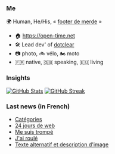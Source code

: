### Me

🌍 Human, He/His, « [footer de merde](https://open-time.net/post/2013/07/17/La-veritable-histoire-du-Footer-de-merde-) » 
* 🏠 https://open-time.net 
* 🛠️ Lead dev' of [dotclear](https://git.dotclear.org/dev/dotclear)
* 📷 photo, 🚲 vélo, 🏍️ moto 
* 🇫🇷 native, 🇬🇧 speaking, 🇪🇺 living

### Insights

[![GitHub Stats](https://github-readme-stats-sigma-five.vercel.app/api?username=franck-paul)](https://github.com/franck-paul)
[![GitHub Streak](https://github-readme-streak-stats.herokuapp.com?user=franck-paul)](https://git.io/streak-stats)

### Last news (in French)

<!-- BLOG-POST-LIST:START -->
- [Catégories](https://open-time.net/post/2023/12/02/Categories)
- [24 jours de web](https://open-time.net/post/2023/12/01/24-jours-de-web)
- [Me suis trompé](https://open-time.net/post/2023/11/30/Me-suis-trompe)
- [J&#39;ai roulé](https://open-time.net/post/2023/11/29/J-ai-roule)
- [Texte alternatif et description d&#39;image](https://open-time.net/post/2023/11/28/Texte-alternatif-et-description-d-image)
<!-- BLOG-POST-LIST:END -->
